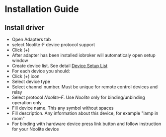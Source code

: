 # Installation Guide

## Install driver

* Open Adapters tab
* select Noolite-F device protocol support
* Click (+) 
* After adapter has been installed iobroker will automaticaly open setup window
* Create device list. See detail [Device Setup List](/docs/devices.md)
* For each device you should:
* Click (+) icon
*  Select device type
*  Select channel number. Must be unique for remote control devices and relay
*  Select protocol *Noolite-F*. Use *Noolite* only for binding/unbinding operation only
*  Fill device name. This any symbol without spaces
*  Fill description. Any information about this device, for example "lamp in room"
*  For binding with hardware device press link button and follow instruction for your Noolite device




